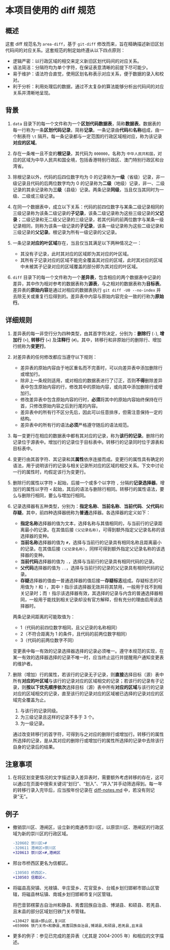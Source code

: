 # 本项目使用的 diff 规范

## 概述

这套 diff 规范名为 `area-diff`，基于 `git-diff` 修改而来，旨在精确描述新旧区划代码间的对应关系。这套规范的制定始终遵从以下四点原则：

- 逻辑严密：以行政区域的相交来定义新旧区划代码间的对应关系。
- 语法简洁：分隔符均为单个字符，在保证表意清晰的前提下尽可能少。
- 易于维护：语法符合直觉，使用区划名称表示对应关系，便于数据的录入和校对。
- 利于分析：利用处理后的数据，通过不太复杂的算法能够分析出代码间的对应关系并清晰地呈现。

## 背景

1. `data` 目录下的每一个文件称为一个**区划代码数据表**，简称**数据表**。数据表的每一行称为一条**区划代码记录**，简称**记录**。一条记录由**代码**和**名称**组成，由一个制表符 `\t` 隔开。每一条记录都与一定范围的行政区域相对应，称为该记录**对应的区域**。
1. 存在一条唯一且不变的**根记录**，其代码为 `000000`，名称为 `中华人民共和国`，对应的区域为中华人民共和国全境，包括香港特别行政区、澳门特别行政区和台湾省。
1. 除根记录以外，代码的后四位数字均为 0 的记录称为**一级**（省级）记录，非一级记录且代码的后两位数字均为 0 的记录称为**二级**（地级）记录，非一、二级记录的其余记录称为**三级**（县级）记录。两条记录**同级**，当且仅当其同时为一级、二级或三级记录。
1. 在同一个数据表中，成立以下关系：代码的前四位数字与某条二级记录相同的三级记录称为该条二级记录的**子记录**，该条二级记录称为这些三级记录的**父记录**；二级记录和无二级父记录的三级记录，若其代码的前两位数字与某条一级记录相同，则称为该条一级记录的**子记录**，该条一级记录称为这些二级记录和三级记录的**父记录**。根记录为所有一级记录的父记录。
1. 一条记录**对应的叶区域**存在，当且仅当其满足以下两种情况之一：

    - 其没有子记录，此时其对应的区域即为其对应的叶区域。
    - 其所有子记录对应的区域不能完全覆盖其对应的区域，此时其对应的区域中未被其子记录对应的区域覆盖的部分即为其对应的叶区域。

1. `diff` 目录下的每一个文件称为一个**差异表**，包含相应的两个数据表中记录的差异，其中作为相对参考的数据表称为**源表**，与之相对的数据表称为**目标表**。差异表的**原始内容**是通过对相应的数据表执行 `git diff -U0 --no-index` 并去除无关或重复行后得到的。差异表中内容与原始内容完全一致的行称为**原始行**。

## 详细规则

1. 差异表的每一非空行分为四种类型，由其首字符决定，分别为：**删除行** (`-`), **增加行** (`+`), **转移行** (`=`) 及**注释行** (`#`)。其中，转移行和非原始行的删除行、增加行统称为**变更行**。
1. 对差异表的任何修改都应当遵守以下规则：

    - 差异表的原始内容由于地区重名而不完善时，可以向差异表中添加删除行或增加行。
    - 除非上一条规则适用，或对相应的数据表进行了订正，否则**不得**删除差异表中包含原始内容的行，修改其中的原始内容，或向其中添加删除行或增加行。
    - 修改差异表中包含原始内容的行时，**必须**将其中的原始内容始终保持在行首，只修改原始内容之后到行尾的内容。
    - 差异表中的所有行不区分先后，因此可以任意排序，但需注意保持一定的结构。
    - 差异表中的所有行的语法**必须**严格遵守随后的语法规范。

1. 每一变更行在相应的数据表中都有其对应的记录，称为**该行的记录**。删除行的记录位于源表中。增加行的记录位于目标表中。转移行的记录同时位于源表和目标表中。
1. 变更行由其首字符、其记录和其**属性**依序连接而成。变更行的属性具有确定的语法，用于说明该行的记录与相关记录所对应的区域的相交关系。下文中讨论一行的属性时，均假定该行为变更行。
1. 删除行的属性以字符 `>` 起始，后接一个或多个以字符 `,` 分隔的**记录选择器**。增加行的属性以字符 `<` 起始，其后的语法与删除行相同。转移行的属性语法，要么与删除行相同，要么与增加行相同。
1. 记录选择器有五种类型，分别为：**指定名称**、**当前名称**、**当前代码**、**父代码**和**存疑**。其中，前四种选择器统称为**普通**选择器。各选择器的定义如下：

    - **指定名称**选择器的值为文本，选择名称与其值相同的，与当前行的记录距离最小的记录。在其值后接 `(父记录名称)`，可得到额外指定父记录名称的该选择器的变种。
    - **当前名称**选择器的值为 `#`，选择与当前行的记录具有相同名称且距离最小的记录。在其值后接 `(父记录名称)`，同样可得到额外指定父记录名称的该选择器的变种。
    - **当前代码**选择器的值为 `.`，选择与当前行的记录具有相同代码的记录。
    - **父代码**选择器的值为 `..`，选择与当前行的记录的父记录具有相同代码的记录。
    - **存疑**选择器的值由一普通选择器的值后接一**存疑标志**组成。存疑标志的可用值为 `?` 和 `!`，其中 `?` 指示该选择器无效并将其禁用，一般用于找不到相关记录时；而 `!` 指示该选择器有效，其选择的记录与内含的普通选择器相同，一般用于能找到相关记录却没有官方解释，但有充分的理由启用该选择器时。

    两条记录间距离的可能取值为：

    - 1（代码的前四位数字相同，且父记录的名称相同）
    - 2（不符合距离为 1 的条件，且代码的前两位数字相同）
    - 3（代码的前两位数字不同）

    变更表中每一有效的记录选择器选择的记录必须唯一。遵守本规范的实现，在某一有效的选择器选择的记录不唯一时，应当终止运行并提醒用户通知变更表的维护者。

1. 删除（增加）行的属性，若该行的记录无子记录，则**直接**选择目标（源）表中所有**对应的叶区域**与该行的记录对应的区域相交的记录；若该行的记录有子记录，则**按以下优先顺序依次**选择目标（源）表中所有**对应的区域**与该行的记录对应的区域相交的记录，直至该行的记录对应的区域被已选择的记录对应的区域完全覆盖为止。

    1. 与该行的记录同级。
    1. 为三级记录且这样的记录不多于 3 个。
    1. 为一级记录。

    通过改变转移行的首字符，可得到与之对应的删除行或增加行。转移行的属性所选择的记录，是从其对应的删除行或增加行的属性所选择的记录中去除该行自身的记录后的结果。

## 注意事项

1. 在将区划变更情况的文字描述录入差异表时，需要额外考虑转移的存在，这可以通过在页面中搜索关键词“划归”、“划入”、“并入”并手动筛选得到。每一年的转移行录入完毕后，应当按年份记录在 [diff-notes.md](diff-notes.md) 中，若没有则记录“无”。

## 例子

- 撤销崇川区、港闸区，设立新的南通市崇川区，以原崇川区、港闸区的行政区域为新的崇川区的行政区域。

    ```diff
    -320602	崇川区>#
    -320611	港闸区>崇川区
    +320613	崇川区<#,港闸区
    ```

- 邢台市桥西区更名为信都区。

    ```diff
    -130503	桥西区>.
    +130503	信都区<.
    ```

- 将磁县高臾镇、光禄镇、辛庄营乡、花官营乡、台城乡划归邯郸市邯山区管辖，将磁县林坛镇、南城乡划归邯郸市复兴区管辖。

    将巴音郭楞蒙古自治州和静县、焉耆回族自治县、博湖县、和硕县、若羌县、且末县的部分区域划归铁门关市管辖。

    ```diff
    =130427	磁县>邯山区,复兴区
    =659006	铁门关市<和静县,焉耆回族自治县,博湖县,和硕县,若羌县,且末县
    ```

- 更多的例子：参见已完成的差异表（尤其是 2004-2005 年）和相应的文字描述。
